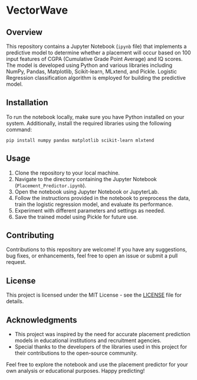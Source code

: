 # VectorWave

## Overview
This repository contains a Jupyter Notebook (`ipynb` file) that implements a predictive model to determine whether a placement will occur based on 100 input features of CGPA (Cumulative Grade Point Average) and IQ scores. The model is developed using Python and various libraries including NumPy, Pandas, Matplotlib, Scikit-learn, MLxtend, and Pickle. Logistic Regression classification algorithm is employed for building the predictive model.

## Installation
To run the notebook locally, make sure you have Python installed on your system. Additionally, install the required libraries using the following command:
```
pip install numpy pandas matplotlib scikit-learn mlxtend
```

## Usage
1. Clone the repository to your local machine.
2. Navigate to the directory containing the Jupyter Notebook (`Placement_Predictor.ipynb`).
3. Open the notebook using Jupyter Notebook or JupyterLab.
4. Follow the instructions provided in the notebook to preprocess the data, train the logistic regression model, and evaluate its performance.
5. Experiment with different parameters and settings as needed.
6. Save the trained model using Pickle for future use.

## Contributing
Contributions to this repository are welcome! If you have any suggestions, bug fixes, or enhancements, feel free to open an issue or submit a pull request.

## License
This project is licensed under the MIT License - see the [LICENSE](LICENSE) file for details.

## Acknowledgments
- This project was inspired by the need for accurate placement prediction models in educational institutions and recruitment agencies.
- Special thanks to the developers of the libraries used in this project for their contributions to the open-source community.

Feel free to explore the notebook and use the placement predictor for your own analysis or educational purposes. Happy predicting!

